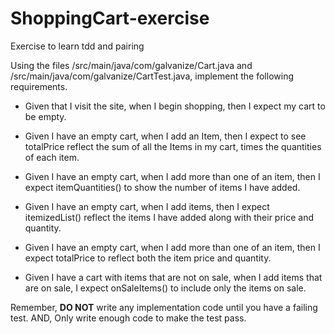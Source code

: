 # ShoppingCart-exercise
Exercise to learn tdd and pairing

Using the files /src/main/java/com/galvanize/Cart.java and 
/src/main/java/com/galvanize/CartTest.java, implement the following requirements.

* Given that I visit the site, when I begin shopping, then I expect my cart to be empty.

* Given I have an empty cart, when I add an Item, then I expect to see totalPrice reflect the 
sum of all the Items in my cart, times the quantities of each item.

* Given I have an empty cart, when I add more than one of an item, then I expect itemQuantities() 
to show the number of items I have added.

* Given I have an empty cart, when I add items, then I expect itemizedList() reflect the items 
I have added along with their price and quantity.

* Given I have an empty cart, when I add more than one of an item, then I expect totalPrice to 
reflect both the item price and quantity.

* Given I have a cart with items that are not on sale, when I add items that are on sale, I expect 
onSaleItems() to include only the items on sale.

Remember, **DO NOT** write any implementation code until you have a failing test.  AND, Only write enough code to make the test pass.
